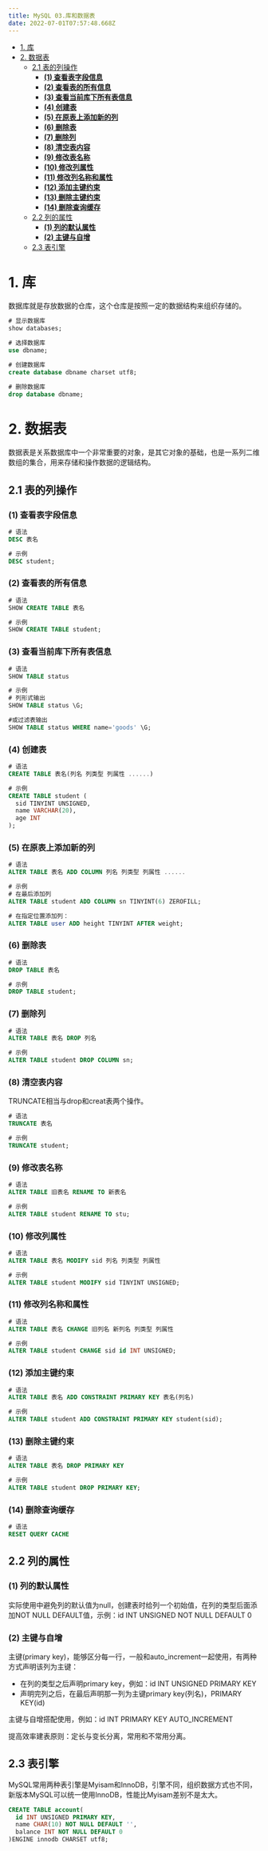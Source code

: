 ```yaml
---
title: MySQL 03.库和数据表
date: 2022-07-01T07:57:48.668Z
---
```

- [1. 库](#1-库)
- [2. 数据表](#2-数据表)
  - [2.1 表的列操作](#21-表的列操作)
    - [**(1) 查看表字段信息**](#1-查看表字段信息)
    - [**(2) 查看表的所有信息**](#2-查看表的所有信息)
    - [**(3) 查看当前库下所有表信息**](#3-查看当前库下所有表信息)
    - [**(4) 创建表**](#4-创建表)
    - [**(5) 在原表上添加新的列**](#5-在原表上添加新的列)
    - [**(6) 删除表**](#6-删除表)
    - [**(7) 删除列**](#7-删除列)
    - [**(8) 清空表内容**](#8-清空表内容)
    - [**(9) 修改表名称**](#9-修改表名称)
    - [**(10) 修改列属性**](#10-修改列属性)
    - [**(11) 修改列名称和属性**](#11-修改列名称和属性)
    - [**(12) 添加主键约束**](#12-添加主键约束)
    - [**(13) 删除主键约束**](#13-删除主键约束)
    - [**(14) 删除查询缓存**](#14-删除查询缓存)
  - [2.2 列的属性](#22-列的属性)
    - [**(1) 列的默认属性**](#1-列的默认属性)
    - [**(2) 主键与自增**](#2-主键与自增)
  - [2.3 表引擎](#23-表引擎)

# 1. 库

数据库就是存放数据的仓库，这个仓库是按照一定的数据结构来组织存储的。

```sql
# 显示数据库
show databases;

# 选择数据库
use dbname;

# 创建数据库
create database dbname charset utf8;

# 删除数据库
drop database dbname;
```

# 2. 数据表

数据表是关系数据库中一个非常重要的对象，是其它对象的基础，也是一系列二维数组的集合，用来存储和操作数据的逻辑结构。

## 2.1 表的列操作

### **(1) 查看表字段信息**

```sql
# 语法
DESC 表名

# 示例
DESC student;
```

### **(2) 查看表的所有信息**

```sql
# 语法
SHOW CREATE TABLE 表名

# 示例
SHOW CREATE TABLE student;
```



### **(3) 查看当前库下所有表信息**

```sql
# 语法
SHOW TABLE status

# 示例
# 列形式输出
SHOW TABLE status \G;

#或过滤表输出
SHOW TABLE status WHERE name='goods' \G;
```



### **(4) 创建表**

```sql
# 语法
CREATE TABLE 表名(列名 列类型 列属性 ......)

# 示例
CREATE TABLE student (
  sid TINYINT UNSIGNED,
  name VARCHAR(20),
  age INT
);
```



### **(5) 在原表上添加新的列**

```sql
# 语法
ALTER TABLE 表名 ADD COLUMN 列名 列类型 列属性 ......

# 示例
# 在最后添加列
ALTER TABLE student ADD COLUMN sn TINYINT(6) ZEROFILL;

# 在指定位置添加列：
ALTER TABLE user ADD height TINYINT AFTER weight;
```



### **(6) 删除表**

```sql
# 语法
DROP TABLE 表名

# 示例
DROP TABLE student;
```



### **(7) 删除列**

```sql
# 语法
ALTER TABLE 表名 DROP 列名

# 示例
ALTER TABLE student DROP COLUMN sn;
```



### **(8) 清空表内容**

TRUNCATE相当与drop和creat表两个操作。

```sql
# 语法
TRUNCATE 表名

# 示例
TRUNCATE student;
```



### **(9) 修改表名称**

```sql
# 语法
ALTER TABLE 旧表名 RENAME TO 新表名

# 示例
ALTER TABLE student RENAME TO stu;
```



### **(10) 修改列属性**

```sql
# 语法
ALTER TABLE 表名 MODIFY sid 列名 列类型 列属性

# 示例
ALTER TABLE student MODIFY sid TINYINT UNSIGNED;
```



### **(11) 修改列名称和属性**

```sql
# 语法
ALTER TABLE 表名 CHANGE 旧列名 新列名 列类型 列属性

# 示例
ALTER TABLE student CHANGE sid id INT UNSIGNED;
```



### **(12) 添加主键约束**

```sql
# 语法
ALTER TABLE 表名 ADD CONSTRAINT PRIMARY KEY 表名(列名)

# 示例
ALTER TABLE student ADD CONSTRAINT PRIMARY KEY student(sid);
```



### **(13) 删除主键约束**

```sql
# 语法
ALTER TABLE 表名 DROP PRIMARY KEY

# 示例
ALTER TABLE student DROP PRIMARY KEY;
```



### **(14) 删除查询缓存**

```sql
# 语法
RESET QUERY CACHE
```

## 2.2 列的属性

### **(1) 列的默认属性**

实际使用中避免列的默认值为null，创建表时给列一个初始值，在列的类型后面添加NOT NULL DEFAULT值，示例：id INT UNSIGNED NOT NULL DEFAULT 0

### **(2) 主键与自增**

主键(primary key)，能够区分每一行，一般和auto_increment一起使用，有两种方式声明该列为主键：

- 在列的类型之后声明primary key，例如：id INT UNSIGNED PRIMARY KEY
- 声明完列之后，在最后声明那一列为主键primary key(列名)，PRIMARY KEY(id)

主键与自增搭配使用，例如：id INT PRIMARY KEY AUTO_INCREMENT

提高效率建表原则：定长与变长分离，常用和不常用分离。



## 2.3 表引擎

MySQL常用两种表引擎是Myisam和InnoDB，引擎不同，组织数据方式也不同，新版本MySQL可以统一使用InnoDB，性能比Myisam差别不是太大。

```sql
CREATE TABLE account(
  id INT UNSIGNED PRIMARY KEY,
  name CHAR(10) NOT NULL DEFAULT '',
  balance INT NOT NULL DEFAULT 0
)ENGINE innodb CHARSET utf8;
```